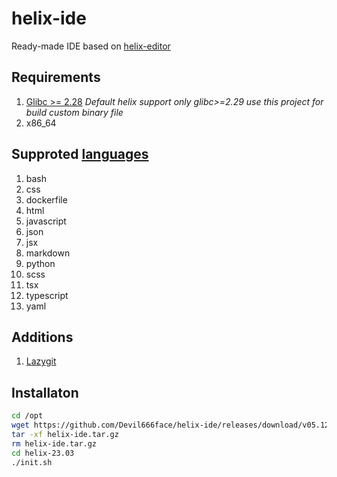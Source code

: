 # helix-ide
Ready-made IDE based on [helix-editor](https://helix-editor.com/)

## Requirements
1. [Glibc >= 2.28](https://github.com/Devil666face/helix-editor-for-custom-glib)
  _Default helix support only glibc>=2.29 use this project for build custom binary file_
3. x86_64

## Supproted [languages](https://github.com/helix-editor/helix/wiki/How-to-install-the-default-language-servers)
1. bash
2. css
3. dockerfile
4. html
5. javascript
6. json
7. jsx
8. markdown
9. python
10. scss
11. tsx
12. typescript
13. yaml

## Additions
1. [Lazygit](https://github.com/jesseduffield/lazygit)

## Installaton 
```bash
cd /opt
wget https://github.com/Devil666face/helix-ide/releases/download/v05.12/helix-ide.tar.gz
tar -xf helix-ide.tar.gz
rm helix-ide.tar.gz
cd helix-23.03
./init.sh
```
